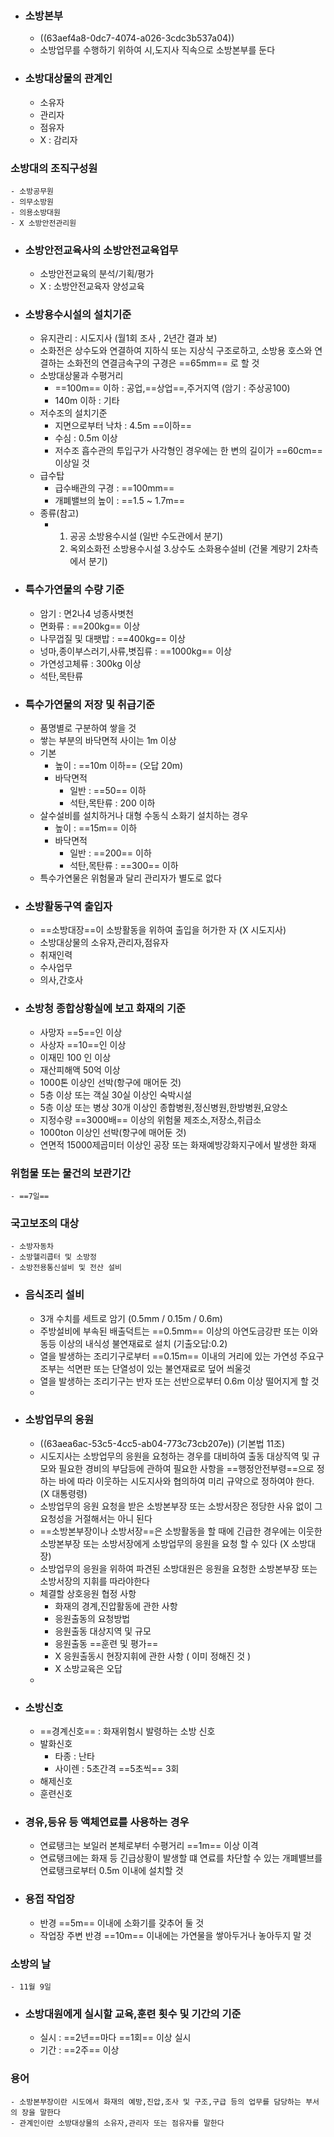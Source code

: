 - ### 소방본부
	- ((63aef4a8-0dc7-4074-a026-3cdc3b537a04))
	- 소방업무를 수행하기 위하여 시,도지사 직속으로 소방본부를 둔다
- ### 소방대상물의 관계인
	- 소유자
	- 관리자
	- 점유자
	- X : 감리자
### 소방대의 조직구성원
	- 소방공무원
	- 의무소방원
	- 의용소방대원
	- X 소방안전관리원
- ### 소방안전교육사의 소방안전교육업무
	- 소방안전교육의 분석/기획/평가
	- X : 소방안전교육자 양성교육
- ### 소방용수시설의 설치기준 
	- 유지관리 : 시도지사 (월1회 조사 , 2년간 결과 보)
	- 소화전은 상수도와 연결하여 지하식 또는 지상식 구조로하고, 소방용 호스와 연결하는 소화전의 연결금속구의 구경은 ==65mm== 로 할 것
	- 소방대상물과 수평거리
		- ==100m== 이하 : 공업,==상업==,주거지역 (암기 : 주상공100)
		- 140m 이하 : 기타
	- 저수조의 설치기준
		- 지면으로부터 낙차 : 4.5m ==이하==
		- 수심 : 0.5m 이상
		- 저수조 흡수관의 투입구가 사각형인 경우에는 한 변의 길이가 ==60cm== 이상일 것
	- 급수탑
		- 급수배관의 구경 : ==100mm==
		- 개폐밸브의 높이 : ==1.5 ~ 1.7m==
	- 종류(참고)
		- 1. 공공 소방용수시설 (일반 수도관에서 분기)
		  2. 옥외소화전 소방용수시설
		  3.상수도 소화용수설비 (건물 계량기 2차측에서 분기)
- ### 특수가연물의 수량 기준 
	- 암기 : 면2나4 넝종사볏천
	- 면화류 : ==200kg== 이상
	- 나무껍질 및 대팻밥 : ==400kg== 이상
	- 넝마,종이부스러기,사류,볏집류 : ==1000kg== 이상
	- 가연성고체류 : 300kg 이상
	- 석탄,목탄류
- ### 특수가연물의 저장 및 취급기준 
	- 품명별로 구분하여 쌓을 것
	- 쌓는 부분의 바닥면적 사이는 1m 이상
	- 기본
		- 높이 : ==10m 이하== (오답 20m)
		- 바닥면적
			- 일반 : ==50== 이하
			- 석탄,목탄류 : 200 이하
	- 살수설비를 설치하거나 대형 수동식 소화기 설치하는 경우
		- 높이 : ==15m== 이하
		- 바닥면적
			- 일반 : ==200== 이하
			- 석탄,목탄류 : ==300== 이하
	- 특수가연물은 위험물과 달리 관리자가 별도로 없다
- ### 소방활동구역 출입자 
	- ==소방대장==이 소방활동을 위하여 출입을 허가한 자  (X 시도지사)
	- 소방대상물의 소유자,관리자,점유자
	- 취재인력
	- 수사업무
	- 의사,간호사
- ### 소방청 종합상황실에 보고 화재의 기준 
	- 사망자 ==5==인 이상
	- 사상자 ==10==인 이상
	- 이재민 100 인 이상
	- 재산피해액 50억 이상
	- 1000톤 이상인 선박(항구에 매어둔 것)
	- 5층 이상 또는 객실 30실 이상인 숙박시설
	- 5층 이상 또는 병상 30개 이상인 종합병원,정신병원,한방병원,요양소
	- 지정수량 ==3000배== 이상의 위험물 제조소,저장소,취급소
	- 1000ton 이상인 선박(항구에 매어둔 것)
	- 연면적 15000제곱미터 이상인 공장 또는 화재예방강화지구에서 발생한 화재
### 위험물 또는 물건의 보관기간
	- ==7일==
### 국고보조의 대상
	- 소방자동차
	- 소방헬리콥터 및 소방정
	- 소방전용통신설비 및 전산 설비
- ### 음식조리 설비 
	- 3개 수치를 세트로 암기 (0.5mm / 0.15m / 0.6m)
	- 주방설비에 부속된 배출덕트는 ==0.5mm== 이상의 아연도금강판 또는 이와 동등 이상의 내식성 불연재료로 설치  (기출오답:0.2)
	- 열을 발생하는 조리기구로부터 ==0.15m== 이내의 거리에 있는 가연성 주요구조부는 석면판 또는 단열성이 있는 불연재료로 덮어 씌울것
	- 열을 발생하는 조리기구는 반자 또는 선반으로부터 0.6m 이상 떨어지게 할 것
	-
- ### 소방업무의 응원 
	- ((63aea6ac-53c5-4cc5-ab04-773c73cb207e)) (기본법 11조)
	- 시도지사는 소방업무의 응원을 요청하는 경우를 대비하여 출동 대상직역 및 규모와 필요한 경비의 부담등에 관하여 필요한 사항을 ==행정안전부령==으로 정하는 바에 따라 이웃하는 시도지사와 협의하여 미리 규약으로 정하여야 한다. (X 대통령령)
	- 소방업무의 응원 요청을 받은 소방본부장 또는 소방서장은 정당한 사유 없이 그 요청성을 거절해서는 아니 된다
	- ==소방본부장이나 소방서장==은 소방활동을 할 때에 긴급한 경우에는 이웃한 소방본부장 또는 소방서장에게 소방업무의 응원을 요청 할 수 있다 (X 소방대장)
	- 소방업무의 응원을 위하여 파견된 소방대원은 응원을 요청한 소방본부장 또는 소방서장의 지휘를 따라야한다
	- 체결할 상호응원 협정 사항
		- 화재의 경계,진압활동에 관한 사항
		- 응원출동의 요청방법
		- 응원출동 대상지역 및 규모
		- 응원출동  ==훈련 및 평가==
		- X 응원출동시 현장지휘에 관한 사항 ( 이미 정해진 것 )
		- X 소방교육은 오답
	-
- ### 소방신호 
	- ==경계신호== : 화재위험시 발령하는 소방 신호
	- 발화신호
		- 타종 : 난타
		- 사이렌 : 5초간격 ==5초씩== 3회
	- 해제신호
	- 훈련신호
- ### 경유,등유 등 액체연료를 사용하는 경우 
	- 연료탱크는 보일러 본체로부터 수평거리 ==1m== 이상 이격
	- 연료탱크에는 화재 등 긴급상황이 발생할 떄 연료를 차단할 수 있는 개폐밸브를 연료탱크로부터 0.5m 이내에 설치할 것
- ### 용접 작업장 
	- 반경 ==5m== 이내에 소화기를 갖추어 둘 것
	- 작업장 주변 반경 ==10m== 이내에는 가연물을 쌓아두거나 놓아두지 말 것
### 소방의 날
	- 11월 9일
- ### 소방대원에게 실시할 교육,훈련 횟수 및 기간의 기준 
	- 실시 : ==2년==마다 ==1회== 이상 실시
	- 기간 : ==2주== 이상
### 용어
	- 소방본부장이란 시도에서 화재의 예방,진압,조사 및 구조,구급 등의 업무를 담당하는 부서의 장을 말한다
	- 관계인이란 소방대상물의 소유자,관리자 또는 점유자를 말한다